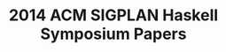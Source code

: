 ---
title: 2014 ACM SIGPLAN Haskell Symposium Papers
paper-url: https://github.com/yallop/haskell2014-papers
type: paper
tags:
- miscellaneous
doHaskell-type: research paper
dohaskell-year: 2014
---